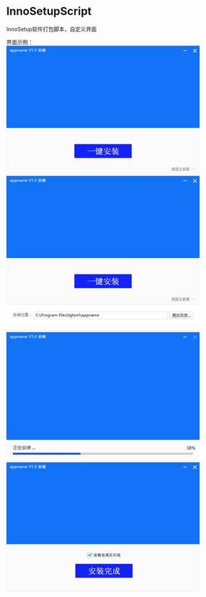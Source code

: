 # InnoSetupScript
InnoSetup软件打包脚本，自定义界面

界面示例：<br>
![](https://github.com/tgtsml/QtScreenshot/blob/main/images/page0.png)
![](https://github.com/tgtsml/QtScreenshot/blob/main/images/page1.png)
![](https://github.com/tgtsml/QtScreenshot/blob/main/images/page2.png)
![](https://github.com/tgtsml/QtScreenshot/blob/main/images/page3.png)
